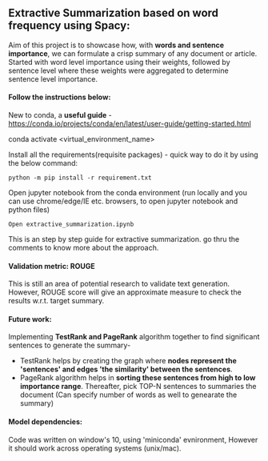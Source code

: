 ## Extractive Summarization based on word frequency using Spacy:

Aim of this project is to showcase how, with **words and sentence importance**, we can formulate a crisp summary of any document or article. Started with word level importance using their weights, followed by sentence level where these weights were aggregated to determine sentence level importance. 

#### Follow the instructions below: 
New to conda, a **useful guide** - https://conda.io/projects/conda/en/latest/user-guide/getting-started.html

conda activate <virtual_environment_name>

Install all the requirements(requisite packages) - quick way to do it by using the below command: 
    
    python -m pip install -r requirement.txt

Open jupyter notebook from the conda environment (run locally and you can use chrome/edge/IE etc. browsers, to open jupyter notebook and python files)

```Open extractive_summarization.ipynb```

This is an step by step guide for extractive summarization. go thru the comments to know more about the approach. 

#### Validation metric: ROUGE

This is still an area of potential research to validate text generation. However, ROUGE score will give an approximate measure to check the results w.r.t. target summary.

#### Future work:

Implementing **TestRank and PageRank** algorithm together to find significant sentences to generate the summary-
- TestRank helps by creating the graph where **nodes represent the 'sentences' and edges 'the similarity' between the sentences**. 
- PageRank algorithm helps in **sorting these sentences from high to low importance range**. Thereafter, pick TOP-N sentences to summaries the document (Can specify number of words as well to genearate the summary)

#### Model dependencies: 
Code was written on window's 10, using 'miniconda' evnironment, However it should work across operating systems (unix/mac). 
